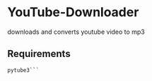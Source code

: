 # YouTube-Downloader
downloads and converts youtube video to mp3

## Requirements

```Python pip3
pytube3```
